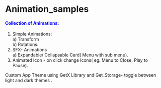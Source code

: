# Animation_samples

<H4 style ='color:blue'>Collection of Animations:</H4>

1) Simple Animations:<br>
 a) Transform<br>
 b) Rotations.<br>
2) SFX- Animations<br>
a) Expandable\ Collapsable Card( Menu with sub menu).<br>
3) Animated Icon - on click change Icons( eg. Menu to Close, Play to Pause).<br>


Custom App Theme using GetX Library and Get_Storage- toggle between light and dark themes .
